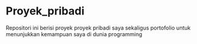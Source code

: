 # Proyek_pribadi
Repositori ini berisi proyek proyek pribadi saya sekaligus portofolio untuk menunjukkan kemampuan saya di dunia programming
